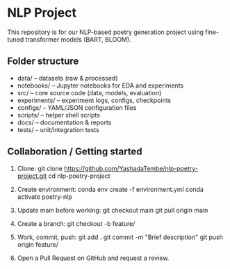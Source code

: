 # NLP Project

This repository is for our NLP-based poetry generation project using fine-tuned transformer models (BART, BLOOM).

## Folder structure
- data/ – datasets (raw & processed)
- notebooks/ – Jupyter notebooks for EDA and experiments
- src/ – core source code (data, models, evaluation)
- experiments/ – experiment logs, configs, checkpoints
- configs/ – YAML/JSON configuration files
- scripts/ – helper shell scripts
- docs/ – documentation & reports
- tests/ – unit/integration tests

## Collaboration / Getting started

1. Clone:
   git clone https://github.com/YashadaTembe/nlp-poetry-project.git
   cd nlp-poetry-project

2. Create environment:
   conda env create -f environment.yml
   conda activate poetry-nlp

3. Update main before working:
   git checkout main
   git pull origin main

4. Create a branch:
   git checkout -b feature/<your-feature>

5. Work, commit, push:
   git add .
   git commit -m "Brief description"
   git push origin feature/<your-feature>

6. Open a Pull Request on GitHub and request a review.
